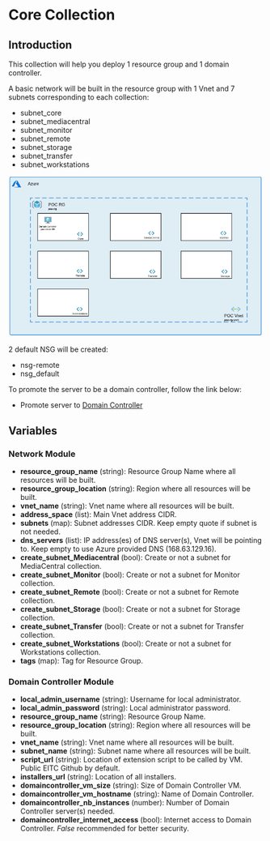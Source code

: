 # Core Collection

## Introduction

This collection will help you deploy 1 resource group and 1 domain controller. 

A basic network will be built in the resource group with 1 Vnet and 7 subnets corresponding to each collection: 

- subnet_core
- subnet_mediacentral
- subnet_monitor
- subnet_remote
- subnet_storage
- subnet_transfer
- subnet_workstations

![current + Next Version](./Network.png)

2 default NSG will be created: 

- nsg-remote
- nsg_default

To promote the server to be a domain controller, follow the link below: 

- Promote server to [Domain Controller](https://computingforgeeks.com/how-to-install-active-directory-domain-services-in-windows-server/)

## Variables

### Network Module

- **resource_group_name** (string): Resource Group Name where all resources will be built.
- **resource_group_location** (string): Region where all resources will be built. 
- **vnet_name** (string): Vnet name where all resources will be built. 
- **address_space** (list): Main Vnet address CIDR.
- **subnets** (map): Subnet addresses CIDR. Keep empty quote if subnet is not needed. 
- **dns_servers** (list): IP address(es) of DNS server(s), Vnet will be pointing to. Keep empty to use Azure provided DNS (168.63.129.16). 
- **create_subnet_Mediacentral** (bool): Create or not a subnet for MediaCentral collection.
- **create_subnet_Monitor** (bool): Create or not a subnet for Monitor collection.
- **create_subnet_Remote** (bool): Create or not a subnet for Remote collection.
- **create_subnet_Storage** (bool): Create or not a subnet for Storage collection.
- **create_subnet_Transfer** (bool): Create or not a subnet for Transfer collection.
- **create_subnet_Workstations** (bool): Create or not a subnet for Workstations collection.                 
- **tags** (map): Tag for Resource Group. 

### Domain Controller Module

- **local_admin_username** (string): Username for local administrator.              
- **local_admin_password** (string): Local administrator password.             
- **resource_group_name** (string): Resource Group Name.            
- **resource_group_location** (string): Region where all resources will be built.          
- **vnet_name** (string): Vnet name where all resources will be built.                       
- **subnet_name** (string): Subnet name where all resources will be built.                     
- **script_url** (string): Location of extension script to be called by VM. Public EITC Github by default.                   
- **installers_url** (string): Location of all installers.              
- **domaincontroller_vm_size** (string): Size of Domain Controller VM.        
- **domaincontroller_vm_hostname** (string): Name of Domain Controller.    
- **domaincontroller_nb_instances** (number): Number of Domain Controller server(s) needed. 
- **domaincontroller_internet_access** (bool): Internet access to Domain Controller. *False* recommended for better security. 